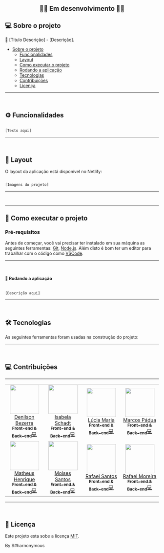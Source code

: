 <h1 align="center"S#harnonymous</h1>			
<br />

<h2 align="center">🚧🚀 Em desenvolvimento 🚀🚧</h2>

## 💻 Sobre o projeto

💪 [Titulo Descrição] - [Descrição].

<!--ts-->

- [Sobre o projeto](#-sobre-o-projeto)
  - [Funcionalidades](#%EF%B8%8F-funcionalidades)
  - [Layout](#-layout)
  - [Como executar o projeto](#-como-executar-o-projeto)
  - [Rodando a aplicação](#-rodando-a-aplicação)
  - [Tecnologias](#-tecnologias)
  - [Contribuições](#-contribuições)
  - [Licença](#-licença)
  <!--te-->

---

<br />

## ⚙️ Funcionalidades

```

[Texto aqui]

```

---

<br />

## 🎨 Layout

O layout da aplicação está disponível no Netlify:

```

[Imagens do projeto]

```

---

<br />

---

## 🚀 Como executar o projeto

### Pré-requisitos

Antes de começar, você vai precisar ter instalado em sua máquina as seguintes ferramentas:
[Git](https://git-scm.com), [Node.js](https://nodejs.org/en/).
Além disto é bom ter um editor para trabalhar com o código como [VSCode](https://code.visualstudio.com/).

---

<br />

#### 🧭 Rodando a aplicação

```

[Descrição aqui]

```

---

<br />

## 🛠 Tecnologias

As seguintes ferramentas foram usadas na construção do projeto:

---

<br />

## 💻 Contribuições

---

<table>
<tr>
  <td align="center">
    <a href="https://github.com/denilsonbezerra" class="circle">
      <img src="https://avatars.githubusercontent.com/u/97971798?v=4" width="95"/> 
    <br />
      Denilson Bezerra<br/><sub><b>Front-end & Back-end</b></sub></a><a href="https://imalearningplace.com/" title="Imã Learning Place">💻</a></a>
  </td>
 
 <td align="center">
    <a href="https://github.com/IsabelaSchadt">
      <img src="https://avatars.githubusercontent.com/u/116990892?v=4" width="95"/> 
    <br />
      Isabela Schadt<br/><sub><b>Front-end & Back-end</b></sub></a><a href="https://imalearningplace.com/" title="Imã Learning Place">💻</a></a>
 </td>
 
  <td align="center">
    <a href="https://github.com/LuciaSantos81">
      <img src="https://avatars.githubusercontent.com/u/113800812?v=4" width="95"/> 
  <br />
      Lúcia Maria<br/><sub><b>Front-end & Back-end</b></sub></a><a href="https://imalearningplace.com/" title="Imã Learning Place">💻</a></a>
  </td>
  
  <td align="center">
    <a href="https://github.com/maarcosrx">
    <img src="https://avatars.githubusercontent.com/u/53311469?v=4" width="95"/> 
  <br />
      Marcos Pádua<br/><sub><b>Front-end & Back-end</b></sub></a><a href="https://imalearningplace.com/" title="Imã Learning Place">💻</a></a>
   </td>
</tr>
  
<tr>  
   <td align="center">
     <a href="https://github.com/MatheusHenrique95">
      <img src="https://avatars.githubusercontent.com/u/115824012?v=4" width="95"/> 
    <br />
      Matheus Henrique<br/><sub><b>Front-end & Back-end</b></sub></a><a href="https://imalearningplace.com/" title="Imã Learning Place">💻</a></a>
   </td>

  <td align="center">
    <a href="https://github.com/denilsonbezerra">
      <img src="https://avatars.githubusercontent.com/u/72143562?v=4" width="95"/> 
  <br />
      Moises Santos<br/><sub><b>Front-end & Back-end</b></sub></a><a href="https://imalearningplace.com/" title="Imã Learning Place">💻</a></a>
  </td>
 
  <td align="center">
    <a href="https://github.com/RafaelSantos22">
      <img src="https://avatars.githubusercontent.com/u/98282656?v=4" width="95"/> 
  <br />
    Rafael Santos<br/><sub><b>Front-end & Back-end</b></sub></a><a href="https://imalearningplace.com/" title="Imã Learning Place">💻</a></a>
  </td>
 
  <td align="center">
   <a href="https://github.com/RafaeltiMoreira">
    <img src="https://avatars.githubusercontent.com/u/52933778?v=4" width="95"/> 
  <br />
    Rafael Moreira<br/><sub><b>Front-end & Back-end</b></sub></a><a href="https://imalearningplace.com/" title="Imã Learning Place">💻</a>
  </td>
</tr>

</table>
 
---

<br />

## 📝 Licença


Este projeto esta sobe a licença [MIT](https://github.com/RafaeltiMoreira/sharnonymous-api/blob/master/LICENSE).


By S#harnonymous
